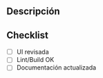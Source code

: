 ## Descripción
<!-- ¿Qué cambia este PR? -->

## Checklist
- [ ] UI revisada
- [ ] Lint/Build OK
- [ ] Documentación actualizada

